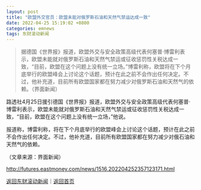 ```yaml
---
layout: post
title: "欧盟外交官员：欧盟未能对俄罗斯石油和天然气禁运达成一致"
date: 2022-04-25 15:19:02 +0800
categories: emnews
tags: 东财滚动新闻
---
```

> 据德国《世界报》报道，欧盟外交与安全政策高级代表何塞普·博雷利表示，欧盟未能就对俄罗斯石油和天然气禁运或征收惩罚性关税达成一致，“目前，欧盟在这个问题上没有统一立场。”博雷利称，欧盟将在下个月底举行的欧盟峰会上讨论这个话题，预计在此之前不会作出任何决定。不过，他补充道，目前所有欧盟国家都在努力减少对俄罗斯石油和天然气的依赖。（界面新闻）

<p>路透社4月25日援引德国《世界报》报道，欧盟外交与安全政策高级代表何塞普·博雷利表示，欧盟未能就对俄罗斯石油和天然气禁运或征收惩罚性关税达成一致，“目前，欧盟在这个问题上没有统一立场，”他说。</p><p>报道称，博雷利称，将在下个月底举行的欧盟峰会上讨论这个话题，预计在此之前不会作出任何决定。不过，他补充道，目前所有欧盟国家都在努力减少对俄石油和天然气的依赖。</p><p></p><p class="em_media">（文章来源：界面新闻）</p>

<http://futures.eastmoney.com/news/1516,202204252357123171.html>

[返回东财滚动新闻](//finews.withounder.com/emnews/)｜[返回首页](//finews.withounder.com/)